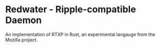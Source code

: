 Redwater - Ripple-compatible Daemon
===================================
An implementation of RTXP in Rust, an experimental
langauge from the Mozilla project.


